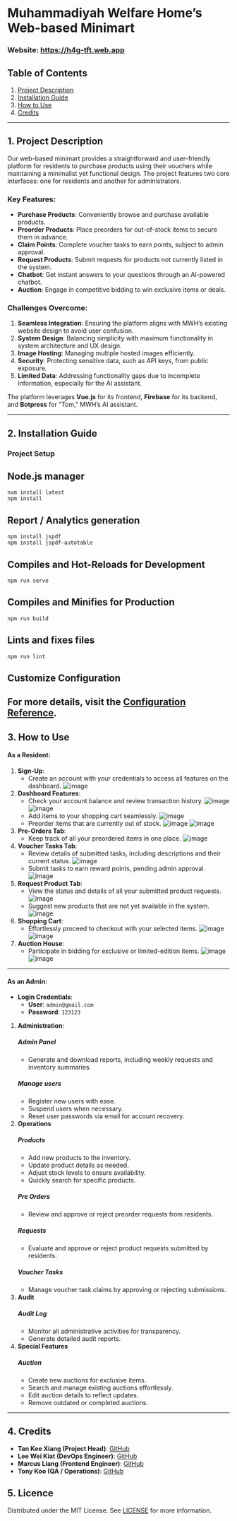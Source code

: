 # Muhammadiyah Welfare Home’s Web-based Minimart

### Website: https://h4g-tft.web.app

## Table of Contents
1. [Project Description](#1-project-description)  
2. [Installation Guide](#2-installation-guide)  
3. [How to Use](#3-how-to-use)  
4. [Credits](#4-credits)  

---

## 1. Project Description

Our web-based minimart provides a straightforward and user-friendly platform for residents to purchase products using their vouchers while maintaining a minimalist yet functional design. The project features two core interfaces: one for residents and another for administrators.

### Key Features:
- **Purchase Products**: Conveniently browse and purchase available products.
- **Preorder Products**: Place preorders for out-of-stock items to secure them in advance.
- **Claim Points**: Complete voucher tasks to earn points, subject to admin approval.
- **Request Products**: Submit requests for products not currently listed in the system.
- **Chatbot**: Get instant answers to your questions through an AI-powered chatbot.
- **Auction**: Engage in competitive bidding to win exclusive items or deals.

### Challenges Overcome:
1. **Seamless Integration**: Ensuring the platform aligns with MWH’s existing website design to avoid user confusion.  
2. **System Design**: Balancing simplicity with maximum functionality in system architecture and UX design.  
3. **Image Hosting**: Managing multiple hosted images efficiently.  
4. **Security**: Protecting sensitive data, such as API keys, from public exposure.  
5. **Limited Data**: Addressing functionality gaps due to incomplete information, especially for the AI assistant.

The platform leverages **Vue.js** for its frontend, **Firebase** for its backend, and **Botpress** for "Tom," MWH’s AI assistant.

---

## 2. Installation Guide

### Project Setup

## Node.js manager
```
nvm install latest
npm install
```

## Report / Analytics generation
```
npm install jspdf
npm install jspdf-autotable
```

## Compiles and Hot-Reloads for Development
```
npm run serve
```

## Compiles and Minifies for Production

```
npm run build
```

## Lints and fixes files
```
npm run lint
```

## Customize Configuration
For more details, visit the [Configuration Reference](https://cli.vuejs.org/config/).
---

## 3. How to Use

#### As a Resident:
1. **Sign-Up**:
   - Create an account with your credentials to access all features on the dashboard.
     ![image](https://github.com/user-attachments/assets/d9a5597c-6cd6-4000-81d3-a3462ae82131)
3. **Dashboard Features**:  
   - Check your account balance and review transaction history.
     ![image](https://github.com/user-attachments/assets/2aefbfae-e19c-4b79-83b7-2efe72096157)
     ![image](https://github.com/user-attachments/assets/dbf3f0f3-ce33-408c-bb6e-c00d94820d51)
   - Add items to your shopping cart seamlessly.
     ![image](https://github.com/user-attachments/assets/d0a44356-4bb9-4e00-94b8-d6ce1239040d)
   - Preorder items that are currently out of stock.
     ![image](https://github.com/user-attachments/assets/242818d1-35c1-4d60-b637-bb57c85daf96)
     ![image](https://github.com/user-attachments/assets/e819b93b-8e71-4dde-8095-ef0d3709a2c8)
4. **Pre-Orders Tab**:
   - Keep track of all your preordered items in one place.
     ![image](https://github.com/user-attachments/assets/486ea14b-30a6-46db-8b36-6ed765388f4c)
5. **Voucher Tasks Tab**:
   - Review details of submitted tasks, including descriptions and their current status.
     ![image](https://github.com/user-attachments/assets/35d404c5-4816-4d00-b7a5-f4a0adcef994)
   - Submit tasks to earn reward points, pending admin approval.
     ![image](https://github.com/user-attachments/assets/61d8ba61-fd8d-4ed7-8c9b-dcd2fbb1a9e3)
6. **Request Product Tab**:
   - View the status and details of all your submitted product requests.
     ![image](https://github.com/user-attachments/assets/8527d8f6-0a1c-4024-9583-79d0b06429ed)
   - Suggest new products that are not yet available in the system.
     ![image](https://github.com/user-attachments/assets/d94cda82-6ebd-4ed7-abf8-ac6a4a9b601d)
7. **Shopping Cart**:
   - Effortlessly proceed to checkout with your selected items.
     ![image](https://github.com/user-attachments/assets/43378aef-e078-43b2-a33b-9099af37841d)
     ![image](https://github.com/user-attachments/assets/32cc584f-f67d-4c3a-83a1-8cf6dcf930c1)
8. **Auction House**:  
   - Participate in bidding for exclusive or limited-edition items.
     ![image](https://github.com/user-attachments/assets/32dc24fe-9611-41cb-9e50-4879790890c5)
     ![image](https://github.com/user-attachments/assets/7ea5506f-ab52-49ed-a431-3533f38102ab)
---

#### As an Admin:
- **Login Credentials**:  
  - **User**: `admin@gmail.com`  
  - **Password**: `123123`

1. **Administration**:
   ##### Admin Panel
      - Generate and download reports, including weekly requests and inventory summaries.
   ##### Manage users
      - Register new users with ease.
      - Suspend users when necessary.
      - Reset user passwords via email for account recovery.
2. **Operations**
   ##### Products
      - Add new products to the inventory.
      - Update product details as needed.
      - Adjust stock levels to ensure availability.
      - Quickly search for specific products.
   ##### Pre Orders
      - Review and approve or reject preorder requests from residents.
   ##### Requests
      - Evaluate and approve or reject product requests submitted by residents.
   ##### Voucher Tasks
      - Manage voucher task claims by approving or rejecting submissions.
3. **Audit**
   ##### Audit Log
      - Monitor all administrative activities for transparency.
      - Generate detailed audit reports.
4. **Special Features**
   ##### Auction
      - Create new auctions for exclusive items.
      - Search and manage existing auctions effortlessly.
      - Edit auction details to reflect updates.
      - Remove outdated or completed auctions.
   

---

## 4. Credits

- **Tan Kee Xiang (Project Head)**: [GitHub](https://github.com/kee-x)  
- **Lee Wei Kiat (DevOps Engineer)**: [GitHub](https://github.com/weikiatt)  
- **Marcus Liang (Frontend Engineer)**: [GitHub](https://github.com/LiangMarcus)  
- **Tony Koo (QA / Operations)**: [GitHub](https://github.com/LMDlifers)


## 5. Licence

Distributed under the MIT License. See [LICENSE](https://choosealicense.com/licenses/mit/) for more information.